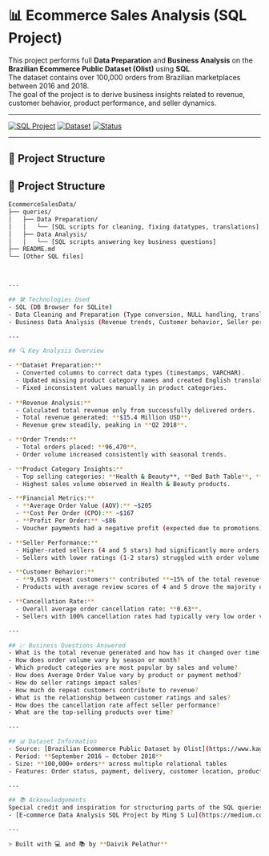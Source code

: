 # 📊 Ecommerce Sales Analysis (SQL Project)

This project performs full **Data Preparation** and **Business Analysis** on the **Brazilian Ecommerce Public Dataset (Olist)** using **SQL**.  
The dataset contains over 100,000 orders from Brazilian marketplaces between 2016 and 2018.  
The goal of the project is to derive business insights related to revenue, customer behavior, product performance, and seller dynamics.

---

[![SQL Project](https://img.shields.io/badge/SQL-Project-blue)](#)
[![Dataset](https://img.shields.io/badge/Dataset-100K%2B--rows-success)](#)
[![Status](https://img.shields.io/badge/Status-Completed-brightgreen)](#)

---

## 📂 Project Structure

## 📂 Project Structure

```bash
EcommerceSalesData/
├── queries/
│   ├── Data Preparation/
│   │   └── [SQL scripts for cleaning, fixing datatypes, translations]
│   ├── Data Analysis/
│   │   └── [SQL scripts answering key business questions]
├── README.md
└── [Other SQL files]



---

## 🛠️ Technologies Used
- SQL (DB Browser for SQLite)
- Data Cleaning and Preparation (Type conversion, NULL handling, translation mappings)
- Business Data Analysis (Revenue trends, Customer behavior, Seller performance)

---

## 🔍 Key Analysis Overview

- **Dataset Preparation:**
  - Converted columns to correct data types (timestamps, VARCHAR).
  - Updated missing product category names and created English translations.
  - Fixed inconsistent values manually in product categories.
  
- **Revenue Analysis:**
  - Calculated total revenue only from successfully delivered orders.
  - Total revenue generated: **$15.4 Million USD**.
  - Revenue grew steadily, peaking in **Q2 2018**.

- **Order Trends:**
  - Total orders placed: **96,470**.
  - Order volume increased consistently with seasonal trends.

- **Product Category Insights:**
  - Top selling categories: **Health & Beauty**, **Bed Bath Table**, **Sports Leisure**.
  - Highest sales volume observed in Health & Beauty products.

- **Financial Metrics:**
  - **Average Order Value (AOV):** ~$205
  - **Cost Per Order (CPO):** ~$167
  - **Profit Per Order:** ~$86
  - Voucher payments had a negative profit (expected due to promotions).

- **Seller Performance:**
  - Higher-rated sellers (4 and 5 stars) had significantly more orders and revenue.
  - Sellers with lower ratings (1-2 stars) struggled with order volume.

- **Customer Behavior:**
  - **9,635 repeat customers** contributed **~15% of the total revenue**.
  - Products with average review scores of 4 and 5 drove the majority of sales.

- **Cancellation Rate:**
  - Overall average order cancellation rate: **0.63**.
  - Sellers with 100% cancellation rates had typically very low order volume.

---

## 📈 Business Questions Answered
- What is the total revenue generated and how has it changed over time?
- How does order volume vary by season or month?
- Which product categories are most popular by sales and volume?
- How does Average Order Value vary by product or payment method?
- How do seller ratings impact sales?
- How much do repeat customers contribute to revenue?
- What is the relationship between customer ratings and sales?
- How does the cancellation rate affect seller performance?
- What are the top-selling products over time?

---

## 📊 Dataset Information
- Source: [Brazilian Ecommerce Public Dataset by Olist](https://www.kaggle.com/datasets/olistbr/brazilian-ecommerce)
- Period: **September 2016 – October 2018**
- Size: **100,000+ orders** across multiple relational tables
- Features: Order status, payment, delivery, customer location, product attributes, and reviews.

---

## 📚 Acknowledgements
Special credit and inspiration for structuring parts of the SQL queries and analysis approach:
- [E-commerce Data Analysis SQL Project by Ming S Lu](https://medium.com/@ming.s.lu1617/e-commerce-data-analysis-sql-project-dc673b4348a2)

---

> Built with 💻 and 📚 by **Daivik Pelathur**

